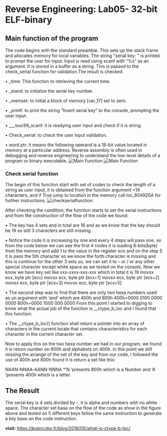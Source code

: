 # Reverse Engineering: Lab05- 32-bit ELF-binary

## Main function of the program

The code begins with the standard preamble. This sets up the stack frame and allocates memory for local variables. The string "serial key: " is printed to prompt the user for input. Input is read using scanf with “%s” as an argument. It is stored in a buffer as a string. This is passed to the check_serial function for validation.The result is checked.

• _time: This function to retrieving the current time.

• _stand: to initialize the serial key number.

• _memset: to initial a block of memory [var_17] set to zero.

• _printf: to print the string “Insert serial key” to the console, prompting
the user input.

• ___isoc99_scanf: it is readying user input and check if it is string.

• Check_serial: to check the user input validation.

• word ptr: it means the following operand is a 16-bit value located in memory
at a particular address. Reverse assembly is often used in debugging and
reverse engineering to understand the low-level details of a program or
binary executable.
![Main Function](https://github.com/Mays-M/Images-/blob/main/mainFunction.png)
![Main Function](https://github.com/Mays-M/Images-/blob/main/mainFunction2.png)
### Check serial function

The begin of this function start with set of codes to check the length of a string as
user input, it is obtained from the function argument =19 characters, and if True
jump to location in the memory call loc_804920A for further instructions.
![checkserialfunction](https://github.com/Mays-M/Images-/blob/main/checkserialfunction.png)

After checking the condition, the function starts to set the serial instructions and
from the construction of the flow of the code we found:

• The key has 4 sets and in total are 16 and as we know that the key should be
19 so still 3 characters are still missing.

• Notice the code it is increasing by one and every 4 steps will pass one, so
from the code below we can see the first 4 codes it is loading 8-bits(byte)
from the memory and add 1 to the value in the register ecx and on the step 5
it is pass the 5th character so we know the forth character is missing and this
is continue for the other 3 sets so, we can set it to – or / or any other special
character except white space as we tested on the console, Now we know we
have key set like xxx-xxxx-xxx-xxx which in total it is 19
movsx ecx, byte ptr [ecx]
movsx ecx, byte ptr [ecx+1]
movsx ecx, byte ptr [ecx+2]
movsx ecx, byte ptr [ecx+3]
movsx ecx, byte ptr [ecx+5]

• The second step was to find that there are only two hexa numbers used as un
argument with ‘and’ which are 400h and 800h
400h=0000 0100 0000 0000
800h=0000 1000 000 0000
From this point I started to digging to know what the actual job of the function is
__ctype_b_loc and I found that this function:

• The __ctype_b_loc() function shall return a pointer into an array of characters
in the current locale that contains characteristics for each character in the
current character set.

Now to apply this on the two hexa number we had in our program, we found
it is return number on 800h and alphabets on 400h.
In this point we still missing the arrange of the set of the key and from our
code, I followed the use of 400h and 800h found it is return a set like this:


NAAN-NNAA-AANN-NNNA
*’N ‘presents 800h which is a Number and ‘A ‘presents 400h which is a letter.

## The Result
The serial key is 4 sets divided by -, it is alpha and numbers with no white space. The
character set base on the flow of the code as show in the figure above and tested on
5 different keys fellow the same instruction to generate a key base on the code instruction.

**visit:** https://braincoke.fr/blog/2018/05/what-is-ctype-b-loc/
